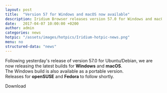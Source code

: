 ```yaml
---
layout: post
title:  "Version 57 for Windows and macOS now available"
description: Iridium Browser releases version 57.0 for Windows and macOS
date:   2017-04-07 10:00:00 +0200
author:	admin
categories: news
hotpic: "/assets/images/hotpics/Iridium-hotpic-news.png"
menu: no
structured-data: "news"
---
```


Following yesterday's release of version 57.0 for Ubuntu/Debian, we are now releasing the latest builds for **Windows** and **macOS**.     
The Windows build is also available as a portable version.     
Releases for **openSUSE** and **Fedora** to follow shortly.     

<a id="download-parser2" class="button download" title="download Iridium Browser">Download</a>
